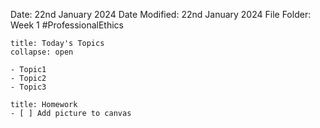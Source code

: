 Date: 22nd January 2024
Date Modified: 22nd January 2024
File Folder: Week 1
#ProfessionalEthics

```ad-abstract
title: Today's Topics
collapse: open

- Topic1
- Topic2
- Topic3

```

```ad-note
title: Homework
- [ ] Add picture to canvas
```

